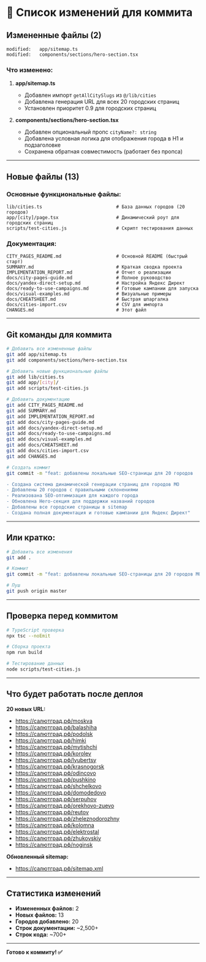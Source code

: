 # 📝 Список изменений для коммита

## Измененные файлы (2)

```
modified:   app/sitemap.ts
modified:   components/sections/hero-section.tsx
```

### Что изменено:

1. **app/sitemap.ts**
   - Добавлен импорт `getAllCitySlugs` из `@/lib/cities`
   - Добавлена генерация URL для всех 20 городских страниц
   - Установлен приоритет 0.9 для городских страниц

2. **components/sections/hero-section.tsx**
   - Добавлен опциональный пропс `cityName?: string`
   - Добавлена условная логика для отображения города в H1 и подзаголовке
   - Сохранена обратная совместимость (работает без пропса)

---

## Новые файлы (13)

### Основные функциональные файлы:

```
lib/cities.ts                           # База данных городов (20 городов)
app/[city]/page.tsx                     # Динамический роут для городских страниц
scripts/test-cities.js                  # Скрипт тестирования данных
```

### Документация:

```
CITY_PAGES_README.md                    # Основной README (быстрый старт)
SUMMARY.md                              # Краткая сводка проекта
IMPLEMENTATION_REPORT.md                # Отчет о реализации
docs/city-pages-guide.md                # Полное руководство
docs/yandex-direct-setup.md             # Настройка Яндекс Директ
docs/ready-to-use-campaigns.md          # Готовые кампании для запуска
docs/visual-examples.md                 # Визуальные примеры
docs/CHEATSHEET.md                      # Быстрая шпаргалка
docs/cities-import.csv                  # CSV для импорта
CHANGES.md                              # Этот файл
```

---

## Git команды для коммита

```bash
# Добавить все измененные файлы
git add app/sitemap.ts
git add components/sections/hero-section.tsx

# Добавить новые функциональные файлы
git add lib/cities.ts
git add app/[city]/
git add scripts/test-cities.js

# Добавить документацию
git add CITY_PAGES_README.md
git add SUMMARY.md
git add IMPLEMENTATION_REPORT.md
git add docs/city-pages-guide.md
git add docs/yandex-direct-setup.md
git add docs/ready-to-use-campaigns.md
git add docs/visual-examples.md
git add docs/CHEATSHEET.md
git add docs/cities-import.csv
git add CHANGES.md

# Создать коммит
git commit -m "feat: добавлены локальные SEO-страницы для 20 городов

- Создана система динамической генерации страниц для городов МО
- Добавлены 20 городов с правильными склонениями
- Реализована SEO-оптимизация для каждого города
- Обновлена Hero-секция для поддержки названий городов
- Добавлены все городские страницы в sitemap
- Создана полная документация и готовые кампании для Яндекс Директ"
```

---

## Или кратко:

```bash
# Добавить все изменения
git add .

# Коммит
git commit -m "feat: добавлены локальные SEO-страницы для 20 городов МО"

# Пуш
git push origin master
```

---

## Проверка перед коммитом

```bash
# TypeScript проверка
npx tsc --noEmit

# Сборка проекта
npm run build

# Тестирование данных
node scripts/test-cities.js
```

---

## Что будет работать после деплоя

**20 новых URL:**
- https://салютград.рф/moskva
- https://салютград.рф/balashiha
- https://салютград.рф/podolsk
- https://салютград.рф/himki
- https://салютград.рф/mytishchi
- https://салютград.рф/korolev
- https://салютград.рф/lyubertsy
- https://салютград.рф/krasnogorsk
- https://салютград.рф/odincovo
- https://салютград.рф/pushkino
- https://салютград.рф/shchelkovo
- https://салютград.рф/domodedovo
- https://салютград.рф/serpuhov
- https://салютград.рф/orekhovo-zuevo
- https://салютград.рф/reutov
- https://салютград.рф/zheleznodorozhny
- https://салютград.рф/kolomna
- https://салютград.рф/elektrostal
- https://салютград.рф/zhukovskiy
- https://салютград.рф/noginsk

**Обновленный sitemap:**
- https://салютград.рф/sitemap.xml

---

## Статистика изменений

- **Измененных файлов:** 2
- **Новых файлов:** 13
- **Городов добавлено:** 20
- **Строк документации:** ~2,500+
- **Строк кода:** ~700+

---

**Готово к коммиту! ✅**


